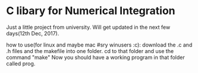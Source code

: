# C libary for Numerical Integration

Just a little project from university. Will get updated in the next few days(12th Dec, 2017).

how to use(for linux and maybe mac #sry winusers :c): download the .c and .h files and the makefile into one folder. cd to that folder and use the command "make"
Now you should have a working program in that folder called prog.
